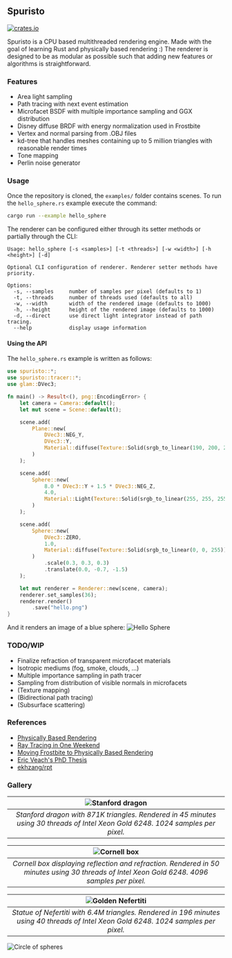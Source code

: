 ## Spuristo

[![crates.io](https://img.shields.io/crates/v/spuristo)](https://crates.io/crates/spuristo)


Spuristo is a CPU based multithreaded rendering engine. Made with the goal of learning Rust and physically based rendering :) The renderer is designed to be as modular as possible such that adding new features or algorithms is straightforward.

### Features
* Area light sampling
* Path tracing with next event estimation
* Microfacet BSDF with multiple importance sampling and GGX distribution
* Disney diffuse BRDF with energy normalization used in Frostbite
* Vertex and normal parsing from .OBJ files
* kd-tree that handles meshes containing up to 5 million triangles with reasonable render times
* Tone mapping
* Perlin noise generator

### Usage
Once the repository is cloned, the `examples/` folder contains scenes. To run the `hello_sphere.rs` example execute the command:

```bash
cargo run --example hello_sphere
```

The renderer can be configured either through its setter methods or partially through the CLI:

```
Usage: hello_sphere [-s <samples>] [-t <threads>] [-w <width>] [-h <height>] [-d]

Optional CLI configuration of renderer. Renderer setter methods have priority.

Options:
  -s, --samples     number of samples per pixel (defaults to 1)
  -t, --threads     number of threads used (defaults to all)
  -w, --width       width of the rendered image (defaults to 1000)
  -h, --height      height of the rendered image (defaults to 1000)
  -d, --direct      use direct light integrator instead of path tracing.
  --help            display usage information
```

#### Using the API

The `hello_sphere.rs` example is written as follows:

```rust
use spuristo::*;
use spuristo::tracer::*;
use glam::DVec3;

fn main() -> Result<(), png::EncodingError> {
    let camera = Camera::default();
    let mut scene = Scene::default();

    scene.add(
        Plane::new(
            DVec3::NEG_Y,
            DVec3::Y,
            Material::diffuse(Texture::Solid(srgb_to_linear(190, 200, 210)))
        )
    );

    scene.add(
        Sphere::new(
            8.0 * DVec3::Y + 1.5 * DVec3::NEG_Z,
            4.0,
            Material::Light(Texture::Solid(srgb_to_linear(255, 255, 255)))
        )
    );

    scene.add(
        Sphere::new(
            DVec3::ZERO,
            1.0,
            Material::diffuse(Texture::Solid(srgb_to_linear(0, 0, 255)))
        )
            .scale(0.3, 0.3, 0.3)
            .translate(0.0, -0.7, -1.5)
    );

    let mut renderer = Renderer::new(scene, camera);
    renderer.set_samples(36);
    renderer.render()
        .save("hello.png")
}
```

And it renders an image of a blue sphere:
![Hello Sphere](https://i.imgur.com/QVFQ4Mk.png)

### TODO/WIP
* Finalize refraction of transparent microfacet materials
* Isotropic mediums (fog, smoke, clouds, ...)
* Multiple importance sampling in path tracer
* Sampling from distribution of visible normals in microfacets
* (Texture mapping)
* (Bidirectional path tracing)
* (Subsurface scattering)

### References
* [Physically Based Rendering](https://www.pbr-book.org/)
* [Ray Tracing in One Weekend](https://raytracing.github.io/)
* [Moving Frostbite to Physically Based Rendering](https://seblagarde.files.wordpress.com/2015/07/course_notes_moving_frostbite_to_pbr_v32.pdf)
* [Eric Veach's PhD Thesis](http://graphics.stanford.edu/papers/veach_thesis/)
* [ekhzang/rpt](https://github.com/ekzhang/rpt)

### Gallery

| ![Stanford dragon](https://i.imgur.com/zREVJF3.png) |
|:--:|
| *Stanford dragon with 871K triangles. Rendered in 45 minutes using 30 threads of Intel Xeon Gold 6248. 1024 samples per pixel.* |

| ![Cornell box](https://i.imgur.com/E9U3r3J.png) |
|:--:|
| *Cornell box displaying reflection and refraction. Rendered in 50 minutes using 30 threads of Intel Xeon Gold 6248. 4096 samples per pixel.* |

| ![Golden Nefertiti](https://i.imgur.com/MNgV9xa.png) |
|:--:|
| *Statue of Nefertiti with 6.4M triangles. Rendered in 196 minutes using 40 threads of Intel Xeon Gold 6248. 1024 samples per pixel.* |

![Circle of spheres](https://i.imgur.com/3FnSev8.png)
